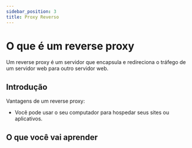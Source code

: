 ```yaml
---
sidebar_position: 3
title: Proxy Reverso
---
```


# O que é um reverse proxy

Um reverse proxy é um servidor que encapsula e redireciona o tráfego de um servidor web para outro servidor web.

## Introdução

Vantagens de um reverse proxy:

- Você pode usar o seu computador para hospedar seus sites ou aplicativos.

## O que você vai aprender
